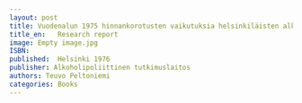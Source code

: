 ```yaml
---
layout: post
title: Vuodenalun 1975 hinnankorotusten vaikutuksia helsinkiläisten alkoholinkäyttöön. Alkoholipoliittisen tutkimuslaitoksen tutkimusseloste 104/1976. (32 s. + liitteitä)
title_en:   Research report
image: Empty image.jpg
ISBN: 
published:  Helsinki 1976 
publisher: Alkoholipoliittinen tutkimuslaitos
authors: Teuvo Peltoniemi
categories: Books
---
```

